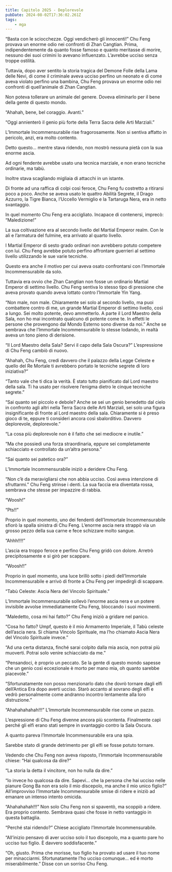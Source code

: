 ```yaml
---
title: Capitolo 2025 - Deplorevole
pubDate: 2024-08-02T17:36:02.261Z
tags:
    - mga
---
```



“Basta con le sciocchezze. Oggi vendicherò gli innocenti!” Chu Feng provava un enorme odio nei confronti di Zhan Cangtian. Prima, indipendentemente da quanto fosse famoso e quanto meritasse di morire, nessuno dei suoi crimini lo avevano influenzato. L’avrebbe ucciso senza troppe ostilità.

Tuttavia, dopo aver sentito la storia tragica del Demone Folle della Lama delle Nevi, di come il criminale aveva ucciso perfino un neonato e di come aveva violato perfino una bambina, Chu Feng provava un enorme odio nei confronti di quell’animale di Zhan Cangtian.

Non poteva tollerare un animale del genere. Doveva eliminarlo per il bene della gente di questo mondo.

“Ahahah, bene, bel coraggio. Avanti.”

“Oggi annienterò il genio più forte della Terra Sacra delle Arti Marziali.”

L’Immortale Incommensurabile rise fragorosamente. Non si sentiva affatto in pericolo, anzi, era molto contento.

Detto questo… mentre stava ridendo, non mostrò nessuna pietà con la sua enorme ascia.

Ad ogni fendente avrebbe usato una tecnica marziale, e non erano tecniche ordinarie, ma tabù.

Inoltre stava scagliando migliaia di attacchi in un istante.

Di fronte ad una raffica di colpi così feroce, Chu Feng fu costretto a ritirarsi poco a poco. Anche se aveva usato le quattro Abilità Segrete, il Drago Azzurro, la Tigre Bianca, l’Uccello Vermiglio e la Tartaruga Nera, era in netto svantaggio.

In quel momento Chu Feng era accigliato. Incapace di contenersi, imprecò: “Maledizione!”

La sua coltivazione era al secondo livello del Martial Emperor realm. Con le ali e l’armatura del fulmine, era arrivato al quarto livello.

I Martial Emperor di sesto grado ordinari non avrebbero potuto competere con lui. Chu Feng avrebbe potuto perfino affrontare guerrieri al settimo livello utilizzando le sue varie tecniche.

Questo era anche il motivo per cui aveva osato confrontarsi con l’Immortale Incommensurabile da solo.

Tuttavia era ovvio che Zhan Cangtian non fosse un ordinario Martial Emperor di settimo livello. Chu Feng sentiva lo stesso tipo di pressione che aveva provato quando aveva lottato contro l’Immortale Yin Yang.

“Non male, non male. Chiaramente sei solo al secondo livello, ma puoi combattere contro di me, un grande Martial Emperor di settimo livello, così a lungo. Sei molto potente, devo ammetterlo. A parte il Lord Maestro della Sala, non ho mai incontrato qualcuno di potente come te. In effetti le persone che provengono dal Mondo Esterno sono diverse da noi.” Anche se sembrava che l’Immortale Incommensurabile lo stesse lodando, in realtà aveva un tono pieno di derisione.

“Il Lord Maestro della Sala? Servi il capo della Sala Oscura?” L’espressione di Chu Feng cambiò di nuovo.

“Ahahah, Chu Feng, credi davvero che il palazzo della Legge Celeste e quello del Re Mortale ti avrebbero portato le tecniche segrete di loro iniziativa?”

“Tanto vale che ti dica la verità. È stato tutto pianificato dal Lord maestro della sala. Ti ha usato per risolvere l’enigma dietro le cinque tecniche segrete.”

“Sai quanto sei piccolo e debole? Anche se sei un genio benedetto dal cielo in confronto agli altri nella Terra Sacra delle Arti Marziali, sei solo una figura insignificante di fronte al Lord maestro della sala. Chiaramente si è preso gioco di te, eppure ti consideri ancora così sbalorditivo. Davvero deplorevole, deplorevole.”

“La cosa più deplorevole non è il fatto che sei mediocre e inutile.”

“Ma che possiedi una forza straordinaria, eppure sei completamente schiacciato e controllato da un’altra persona.”

“Sai quanto sei patetico ora?”

L’Immortale Incommensurabile iniziò a deridere Chu Feng.

“Non c’è da meravigliarsi che non abbia ucciso. Così aveva intenzione di sfruttarmi.” Chu Feng strinse i denti. La sua faccia era diventata rossa, sembrava che stesse per impazzire di rabbia.

“Woosh!”

“Pts!!”

Proprio in quel momento, uno dei fendenti dell’Immortale Incommensurabile sfiorò la spalla sinistra di Chu Feng. L’enorme ascia nera strappò via un grosso pezzo della sua carne e fece schizzare molto sangue.

“Ahhh!!!!”

L’ascia era troppo feroce e perfino Chu Feng gridò con dolore. Arretrò precipitosamente e si girò per scappare.

“Woosh!!”

Proprio in quel momento, una luce brillò sotto i piedi dell’Immortale Incommensurabile e arrivò di fronte a Chu Feng per impedirgli di scappare.

“Tabù Celeste: Ascia Nera del Vincolo Spirituale.”

L’Immortale Incommensurabile sollevò l’enorme ascia nera e un potere invisibile avvolse immediatamente Chu Feng, bloccando i suoi movimenti.

“Maledetto, cosa mi hai fatto?” Chu Feng iniziò a gridare nel panico.

“Cosa ho fatto? Umpf, questo è il mio Armamento Imperiale, il Tabù celeste dell’ascia nera. Si chiama Vincolo Spirituale, ma l’ho chiamato Ascia Nera del Vincolo Spirituale invece.”

“Ad una certa distanza, finché sarai colpito dalla mia ascia, non potrai più muoverti. Potrai solo venire schiacciato da me.”

“Pensandoci, è proprio un peccato. Se la gente di questo mondo sapesse che un genio così eccezionale è morto per mano mia, oh quanto sarebbe piacevole.”

“Sfortunatamente non posso menzionarlo dato che dovrò tornare dagli elfi dell’Antica Era dopo averti ucciso. Starò accanto al sovrano degli elfi e vedrò personalmente come andranno incontro lentamente alla loro distruzione.”

“Ahahahahahah!!!” L’Immortale Incommensurabile rise come un pazzo.

L’espressione di Chu Feng divenne ancora più scontenta. Finalmente capì perché gli elfi erano stati sempre in svantaggio contro la Sala Oscura.

A quanto pareva l’Immortale Incommensurabile era una spia.

Sarebbe stato di grande detrimento per gli elfi se fosse potuto tornare.

Vedendo che Chu Feng non aveva risposto, l’Immortale Incommensurabile chiese: “Hai qualcosa da dire?”

“La storia la detta il vincitore, non ho nulla da dire.”

“Io invece ho qualcosa da dire. Sapevi… che la persona che hai ucciso nelle pianure Gong Ba non era solo il mio discepolo, ma anche il mio unico figlio?” All’improvviso l’Immortale Incommensurabile smise di ridere e iniziò ad emanare un intenso intento omicida.

“Ahahahahah!!!” Non solo Chu Feng non si spaventò, ma scoppiò a ridere. Era proprio contento. Sembrava quasi che fosse in netto vantaggio in questa battaglia.

“Perché stai ridendo?” Chiese accigliato l’Immortale Incommensurabile.

“All’inizio pensavo di aver ucciso solo il tuo discepolo, ma a quanto pare ho ucciso tuo figlio. È davvero soddisfacente.”

“Oh, giusto. Prima che morisse, tuo figlio ha provato ad usare il tuo nome per minacciarmi. Sfortunatamente l’ho ucciso comunque… ed è morto miserabilmente.” Disse con un sorriso Chu Feng.


